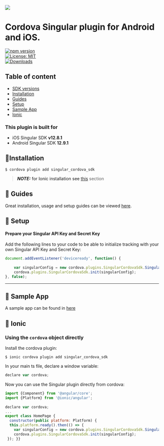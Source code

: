 
  
<img src="https://www.singular.net/wp-content/uploads/2022/02/singular_15012020.png">  
  
# Cordova Singular plugin for Android and iOS.   
[![npm version](https://badge.fury.io/js/singular_cordova_sdk.svg)](https://badge.fury.io/js/https://www.npmjs.com/package/singular_cordova_sdk)  
[![License: MIT](https://img.shields.io/badge/License-MIT-blue.svg)](https://opensource.org/licenses/MIT)   
[![Downloads](https://img.shields.io/npm/dm/singular_cordova_sdk.svg)](https://www.npmjs.com/package/singular_cordova_sdk)  



  
## Table of content  
  
- [SDK versions](#plugin-build-for)  
- [Installation](#installation)  
- [Guides](#guides)  
- [Setup](#setup)  
- [Sample App](#sample-app)    
- [Ionic](#ionic)  
  
  
### <a id="plugin-build-for"> This plugin is built for  
  
- iOS Singular SDK **v12.8.1**  
- Android Singular SDK **12.9.1**  
  

  
  
## <a id="installation">📲Installation  
  
```  
$ cordova plugin add singular_cordova_sdk  
```  

  
> **_NOTE:_** for Ionic installation see [this](#ionic) section  

  
## <a id="guides"> 📖 Guides  
  
Great installation, usage and setup guides can be viewed [here](https://support.singular.net/hc/en-us/articles/8586543222683).  


  
  
## <a id="setup"> 🚀 Setup  
  
####  Prepare your Singular API Key and Secret Key
  
  
Add the following lines to your code to be able to initialize tracking with your own Singular API Key and Secret Key:  
  
  
```javascript  
document.addEventListener('deviceready', function() {  
  
    var singularConfig = new cordova.plugins.SingularCordovaSdk.SingularConfig("apiKey", "secretKey");
    cordova.plugins.SingularCordovaSdk.init(singularConfig);
}, false);  
```  
---  
  
  
  
  
## <a id="sample-app"> 📱 Sample App  
A sample app can be found in [here](https://github.com/singular-labs/Singular-Cordova-SDK/tree/main/SampleApp)
## <a id="ionic"> 📍 Ionic  

  
###  Using the `cordova` object directly  
Install the cordova plugin:  
```  
$ ionic cordova plugin add singular_cordova_sdk  
```  
In your main ts file, declare a window variable:  
```javascript  
declare var cordova;  
```  
Now you can use the Singular plugin directly from cordova:  
```javascript  
import {Component} from '@angular/core';  
import {Platform} from '@ionic/angular';  
  
declare var cordova;  
...  
export class HomePage {  
  constructor(public platform: Platform) {  
  this.platform.ready().then(() => {  
    var singularConfig = new cordova.plugins.SingularCordovaSdk.SingularConfig("apiKey", "secretKey");
    cordova.plugins.SingularCordovaSdk.init(singularConfig);  
 }); }}  
```  
  

